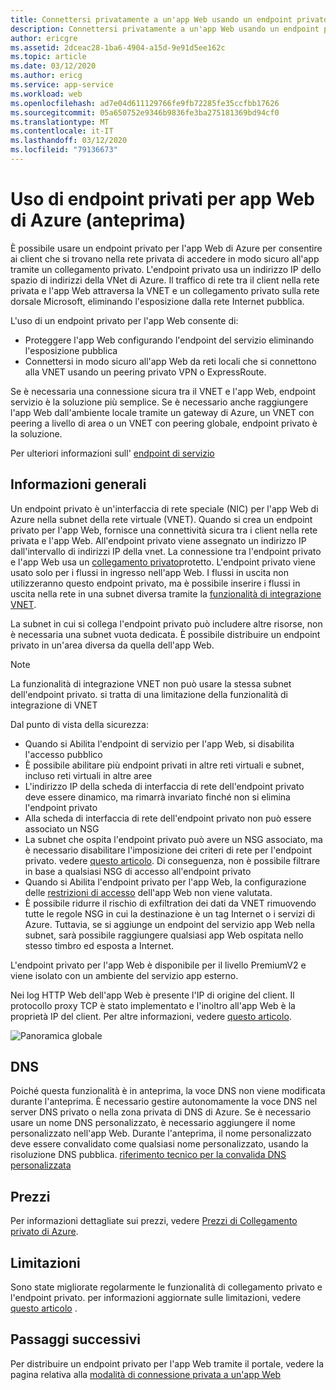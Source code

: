 ```yaml
---
title: Connettersi privatamente a un'app Web usando un endpoint privato di Azure
description: Connettersi privatamente a un'app Web usando un endpoint privato di Azure
author: ericgre
ms.assetid: 2dceac28-1ba6-4904-a15d-9e91d5ee162c
ms.topic: article
ms.date: 03/12/2020
ms.author: ericg
ms.service: app-service
ms.workload: web
ms.openlocfilehash: ad7e04d611129766fe9fb72285fe35ccfbb17626
ms.sourcegitcommit: 05a650752e9346b9836fe3ba275181369bd94cf0
ms.translationtype: MT
ms.contentlocale: it-IT
ms.lasthandoff: 03/12/2020
ms.locfileid: "79136673"
---
```

# <a name="using-private-endpoints-for-azure-web-app-preview"></a>Uso di endpoint privati per app Web di Azure (anteprima)

È possibile usare un endpoint privato per l'app Web di Azure per consentire ai client che si trovano nella rete privata di accedere in modo sicuro all'app tramite un collegamento privato. L'endpoint privato usa un indirizzo IP dello spazio di indirizzi della VNet di Azure. Il traffico di rete tra il client nella rete privata e l'app Web attraversa la VNET e un collegamento privato sulla rete dorsale Microsoft, eliminando l'esposizione dalla rete Internet pubblica.

L'uso di un endpoint privato per l'app Web consente di:

- Proteggere l'app Web configurando l'endpoint del servizio eliminando l'esposizione pubblica
- Connettersi in modo sicuro all'app Web da reti locali che si connettono alla VNET usando un peering privato VPN o ExpressRoute.

Se è necessaria una connessione sicura tra il VNET e l'app Web, endpoint servizio è la soluzione più semplice. Se è necessario anche raggiungere l'app Web dall'ambiente locale tramite un gateway di Azure, un VNET con peering a livello di area o un VNET con peering globale, endpoint privato è la soluzione.  

Per ulteriori informazioni sull' [endpoint di servizio][serviceendpoint]

## <a name="conceptual-overview"></a>Informazioni generali

Un endpoint privato è un'interfaccia di rete speciale (NIC) per l'app Web di Azure nella subnet della rete virtuale (VNET).
Quando si crea un endpoint privato per l'app Web, fornisce una connettività sicura tra i client nella rete privata e l'app Web. All'endpoint privato viene assegnato un indirizzo IP dall'intervallo di indirizzi IP della vnet.
La connessione tra l'endpoint privato e l'app Web usa un [collegamento privato][privatelink]protetto. L'endpoint privato viene usato solo per i flussi in ingresso nell'app Web. I flussi in uscita non utilizzeranno questo endpoint privato, ma è possibile inserire i flussi in uscita nella rete in una subnet diversa tramite la [funzionalità di integrazione VNET][vnetintegrationfeature].

La subnet in cui si collega l'endpoint privato può includere altre risorse, non è necessaria una subnet vuota dedicata.
È possibile distribuire un endpoint privato in un'area diversa da quella dell'app Web. 

> [!Note]
>La funzionalità di integrazione VNET non può usare la stessa subnet dell'endpoint privato. si tratta di una limitazione della funzionalità di integrazione di VNET

Dal punto di vista della sicurezza:

- Quando si Abilita l'endpoint di servizio per l'app Web, si disabilita l'accesso pubblico
- È possibile abilitare più endpoint privati in altre reti virtuali e subnet, incluso reti virtuali in altre aree
- L'indirizzo IP della scheda di interfaccia di rete dell'endpoint privato deve essere dinamico, ma rimarrà invariato finché non si elimina l'endpoint privato
- Alla scheda di interfaccia di rete dell'endpoint privato non può essere associato un NSG
- La subnet che ospita l'endpoint privato può avere un NSG associato, ma è necessario disabilitare l'imposizione dei criteri di rete per l'endpoint privato. vedere [questo articolo][disablesecuritype]. Di conseguenza, non è possibile filtrare in base a qualsiasi NSG di accesso all'endpoint privato
- Quando si Abilita l'endpoint privato per l'app Web, la configurazione delle [restrizioni di accesso][accessrestrictions] dell'app Web non viene valutata.
- È possibile ridurre il rischio di exfiltration dei dati da VNET rimuovendo tutte le regole NSG in cui la destinazione è un tag Internet o i servizi di Azure. Tuttavia, se si aggiunge un endpoint del servizio app Web nella subnet, sarà possibile raggiungere qualsiasi app Web ospitata nello stesso timbro ed esposta a Internet.

L'endpoint privato per l'app Web è disponibile per il livello PremiumV2 e viene isolato con un ambiente del servizio app esterno.

Nei log HTTP Web dell'app Web è presente l'IP di origine del client. Il protocollo proxy TCP è stato implementato e l'inoltro all'app Web è la proprietà IP del client. Per altre informazioni, vedere [questo articolo][tcpproxy].

![Panoramica globale][1]


## <a name="dns"></a>DNS

Poiché questa funzionalità è in anteprima, la voce DNS non viene modificata durante l'anteprima. È necessario gestire autonomamente la voce DNS nel server DNS privato o nella zona privata di DNS di Azure. Se è necessario usare un nome DNS personalizzato, è necessario aggiungere il nome personalizzato nell'app Web. Durante l'anteprima, il nome personalizzato deve essere convalidato come qualsiasi nome personalizzato, usando la risoluzione DNS pubblica. [riferimento tecnico per la convalida DNS personalizzata][dnsvalidation]

## <a name="pricing"></a>Prezzi

Per informazioni dettagliate sui prezzi, vedere [Prezzi di Collegamento privato di Azure][pricing].

## <a name="limitations"></a>Limitazioni

Sono state migliorate regolarmente le funzionalità di collegamento privato e l'endpoint privato. per informazioni aggiornate sulle limitazioni, vedere [questo articolo][pllimitations] .

## <a name="next-steps"></a>Passaggi successivi

Per distribuire un endpoint privato per l'app Web tramite il portale, vedere la pagina relativa alla [modalità di connessione privata a un'app Web][howtoguide]


<!--Image references-->
[1]: ./media/private-endpoint/schemaglobaloverview.png

<!--Links-->
[serviceendpoint]: https://docs.microsoft.com/azure/virtual-network/virtual-network-service-endpoints-overview
[privatelink]: https://docs.microsoft.com/azure/private-link/private-link-overview
[vnetintegrationfeature]: https://docs.microsoft.com/azure/app-service/web-sites-integrate-with-vnet
[disablesecuritype]: https://docs.microsoft.com/azure/private-link/disable-private-endpoint-network-policy
[accessrestrictions]: https://docs.microsoft.com/azure/app-service/app-service-ip-restrictions
[tcpproxy]: ../../private-link/private-link-service-overview.md#getting-connection-information-using-tcp-proxy-v2
[dnsvalidation]: https://docs.microsoft.com/azure/app-service/app-service-web-tutorial-custom-domain
[pllimitations]: https://docs.microsoft.com/azure/private-link/private-endpoint-overview#limitations
[pricing]: https://azure.microsoft.com/pricing/details/private-link/
[howtoguide]: https://docs.microsoft.com/azure/private-link/create-private-endpoint-webapp-portal

